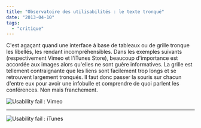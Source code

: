 ```yaml
---
title: "Observatoire des utilisabilités : le texte tronqué"
date: "2013-04-10"
tags:
  - "critique"
---
```


C'est agaçant quand une interface à base de tableaux ou de grille tronque les libellés, les rendant incompréhensibles. Dans les exemples suivants (respectivement Vimeo et l'iTunes Store), beaucoup d'importance est accordée aux images alors qu'elles ne sont guère informatives. La grille est tellement contraignante que les liens sont facilement trop longs et se retrouvent largement tronqués. Il faut donc passer la souris sur chacun d'entre eux pour avoir une infobulle et comprendre de quoi parlent les conférences. Non mais franchement.

![Usability fail : Vimeo](/blog/assets/images/Usability-fail-Vimeo2.jpg " Usability fail : Vimeo")

* * *

![Usability fail : iTunes](/blog/assets/images/usability-fail-itunes2.png " Usability fail : iTunes")
